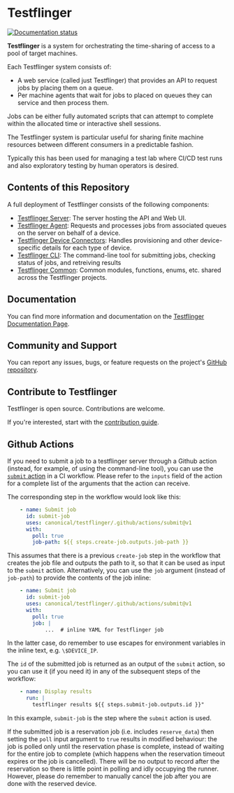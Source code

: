 # Testflinger

[![Documentation status][rtd-badge]][rtd-latest]

**Testflinger** is a system for orchestrating the time-sharing of access to a
pool of target machines.

Each Testflinger system consists of:

- A web service (called just Testflinger) that provides an API to request jobs
  by placing them on a queue.
- Per machine agents that wait for jobs to placed on queues they can service and
  then process them.

Jobs can be either fully automated scripts that can attempt to complete within
the allocated time or interactive shell sessions.

The Testflinger system is particular useful for sharing finite machine resources
between different consumers in a predictable fashion.

Typically this has been used for managing a test lab where CI/CD test runs and
also exploratory testing by human operators is desired.

## Contents of this Repository

A full deployment of Testflinger consists of the following components:

- [Testflinger Server](./server/): The server hosting the API and Web UI.
- [Testflinger Agent](./agent/): Requests and processes jobs from associated
  queues on the server on behalf of a device.
- [Testflinger Device Connectors](./device-connectors/): Handles provisioning and
  other device-specific details for each type of device.
- [Testflinger CLI](./cli/): The command-line tool for submitting jobs, checking
  status of jobs, and retreiving results
- [Testflinger Common](./common/): Common modules, functions, enums, etc. shared
  across the Testflinger projects.

## Documentation

You can find more information and documentation on the
[Testflinger Documentation Page][rtd-latest].

## Community and Support

You can report any issues, bugs, or feature requests on the project's
[GitHub repository][github].

## Contribute to Testflinger

Testflinger is open source. Contributions are welcome.

If you're interested, start with the [contribution guide](../CONTRIBUTING.md).

## Github Actions

If you need to submit a job to a testflinger server through a Github action (instead, for example, of using the command-line tool), you can use the [`submit` action](https://github.com/canonical/testflinger/blob/main/.github/actions/submit/action.yaml) in a CI workflow. Please refer to the `inputs` field of the action for a complete list of the arguments that the action can receive.

The corresponding step in the workflow would look like this:
```yaml
    - name: Submit job
      id: submit-job
      uses: canonical/testflinger/.github/actions/submit@v1
      with:
        poll: true
        job-path: ${{ steps.create-job.outputs.job-path }}
```

This assumes that there is a previous `create-job` step in the workflow that creates the job file and outputs the path to it, so that it can be used as input to the `submit` action.
Alternatively, you can use the `job` argument (instead of `job-path`) to provide the contents of the job inline:

```yaml
    - name: Submit job
      id: submit-job
      uses: canonical/testflinger/.github/actions/submit@v1
      with:
        poll: true
        job: |
            ...  # inline YAML for Testflinger job
```
In the latter case, do remember to use escapes for environment variables in the inline text, e.g. `\$DEVICE_IP`.

The `id` of the submitted job is returned as an output of the `submit` action, so you can use it (if you need it)
in any of the subsequent steps of the workflow:

```yaml
    - name: Display results
      run: |
        testflinger results ${{ steps.submit-job.outputs.id }}"
```
In this example, `submit-job` is the step where the `submit` action is used.

If the submitted job is a reservation job (i.e. includes `reserve_data`) then
setting the `poll` input argument to `true` results in modified behaviour: the
job is polled only until the reservation phase is complete, instead of waiting
for the entire job to complete (which happens when the reservation timeout
expires or the job is cancelled). There will be no output to record after the
reservation so there is little point in polling and idly occupying the runner.
However, please do remember to manually cancel the job after you are done with
the reserved device.

[rtd-badge]: https://readthedocs.com/projects/canonical-testflinger/badge/?version=latest
[rtd-latest]: https://canonical-testflinger.readthedocs-hosted.com/en/latest/
[github]: https://github.com/canonical/testflinger
